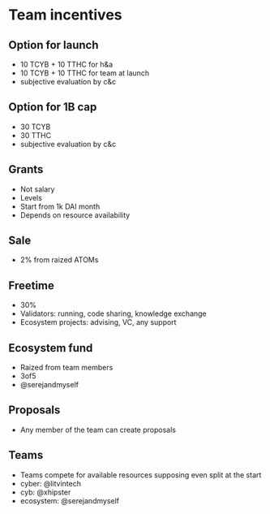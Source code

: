 # Team incentives

## Option for launch
- 10 TCYB + 10 TTHC for h&a
- 10 TCYB + 10 TTHC for team at launch
- subjective evaluation by c&c

## Option for 1B cap
- 30 TCYB
- 30 TTHC
- subjective evaluation by c&c

## Grants
- Not salary
- Levels
- Start from 1k DAI month
- Depends on resource availability

## Sale
- 2% from raized ATOMs

## Freetime
- 30%
- Validators: running, code sharing, knowledge exchange
- Ecosystem projects: advising, VC, any support

## Ecosystem fund
- Raized from team members
- 3of5
- @serejandmyself

## Proposals
- Any member of the team can create proposals

## Teams
- Teams compete for available resources supposing even split at the start
- cyber: @litvintech
- cyb: @xhipster
- ecosystem: @serejandmyself
